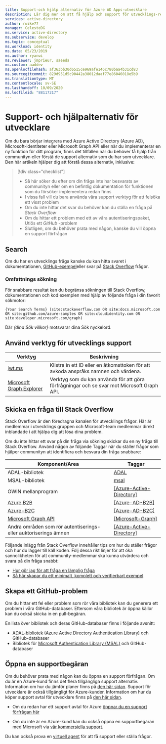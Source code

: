 ```yaml
---
title: Support-och hjälp alternativ för Azure AD Apps-utvecklare
description: Lär dig mer om att få hjälp och support för utvecklings-relaterade frågor och problem när du skapar program som integreras med Microsoft-identiteter (Azure Active Directory och Microsoft-konto)
services: active-directory
author: rwike77
manager: CelesteDG
ms.service: active-directory
ms.subservice: develop
ms.topic: conceptual
ms.workload: identity
ms.date: 05/23/2019
ms.author: ryanwi
ms.reviewer: jmprieur, saeeda
ms.custom: aaddev
ms.openlocfilehash: af363bb30d6515ce969afe146c780baa4b31cd83
ms.sourcegitcommit: 829d951d5c90442a38012daaf77e86046018e5b9
ms.translationtype: MT
ms.contentlocale: sv-SE
ms.lasthandoff: 10/09/2020
ms.locfileid: "88117217"
---
```

# <a name="support-and-help-options-for-developers"></a>Support- och hjälpalternativ för utvecklare

Om du bara börjar integrera med Azure Active Directory (Azure AD), Microsoft-identiteter eller Microsoft Graph API eller när du implementerar en ny funktion för ditt program, finns det tillfällen när du behöver få hjälp från communityn eller förstå de support alternativ som du har som utvecklare. Den här artikeln hjälper dig att förstå dessa alternativ, inklusive:

> [!div class="checklist"]
> * Så här söker du efter om din fråga inte har besvarats av communityn eller om en befintlig dokumentation för funktionen som du försöker implementera redan finns
> * I vissa fall vill du bara använda våra support verktyg för att felsöka ett visst problem
> * Om du inte hittar det svar du behöver kan du ställa en fråga på *Stack Overflow*
> * Om du hittar ett problem med ett av våra autentiseringspaket, Utlös ett *GitHub* -problem
> * Slutligen, om du behöver prata med någon, kanske du vill öppna en support förfrågan

## <a name="search"></a>Search

Om du har en utvecklings fråga kanske du kan hitta svaret i dokumentationen, [GitHub-exempel](https://github.com/azure-samples)eller svar på [Stack Overflow](https://www.stackoverflow.com) frågor.

### <a name="scoped-search"></a>Omfattnings sökning

För snabbare resultat kan du begränsa sökningen till Stack Overflow, dokumentationen och kod exemplen med hjälp av följande fråga i din favorit sökmotor:

```
{Your Search Terms} (site:stackoverflow.com OR site:docs.microsoft.com OR site:github.com/azure-samples OR site:cloudidentity.com OR site:developer.microsoft.com/graph)
```

Där *{dina Sök villkor}* motsvarar dina Sök nyckelord.

## <a name="use-the-development-support-tools"></a>Använd verktyg för utvecklings support

| Verktyg  | Beskrivning  |
|---------|---------|
| [jwt.ms](https://jwt.ms) | Klistra in ett ID eller en åtkomsttoken för att avkoda anspråks namnen och värdena. |
| [Microsoft Graph Explorer](https://developer.microsoft.com/graph/graph-explorer)| Verktyg som du kan använda för att göra förfrågningar och se svar mot Microsoft Graph API. |

## <a name="post-a-question-to-stack-overflow"></a>Skicka en fråga till Stack Overflow

Stack Overflow är den föredragna kanalen för utvecklings frågor. Här är medlemmar i utvecklings gruppen och Microsoft-team medlemmar direkt inblandade i att hjälpa dig att lösa dina problem.

Om du inte hittar ett svar på din fråga via sökning skickar du en ny fråga till Stack Overflow. Använd någon av följande Taggar när du ställer frågor som hjälper communityn att identifiera och besvara din fråga snabbare:

|Komponent/Area  | Taggar |
|---------|---------|
| ADAL-bibliotek | [ADAL](https://stackoverflow.com/questions/tagged/adal) |
| MSAL-bibliotek     | [msal](https://stackoverflow.com/questions/tagged/msal) |
| OWIN mellanprogram  | [[Azure-Active-Directory]](https://stackoverflow.com/questions/tagged/azure-active-directory) |
| [Azure B2B](../external-identities/what-is-b2b.md)  | [[Azure-AD-B2B]](https://stackoverflow.com/questions/tagged/azure-ad-b2b) |
| [Azure-B2C](https://azure.microsoft.com/services/active-directory-b2c/)  | [[Azure-AD-B2C]](https://stackoverflow.com/questions/tagged/azure-ad-b2c) |
| [Microsoft Graph API](https://developer.microsoft.com/graph/) | [[Microsoft-Graph]](https://stackoverflow.com/questions/tagged/microsoft-graph) |
| Andra områden som rör autentiserings-eller auktoriserings ämnen | [[Azure-Active-Directory]](https://stackoverflow.com/questions/tagged/azure-active-directory) |

Följande inlägg från Stack Overflow innehåller tips om hur du ställer frågor och hur du lägger till käll koden. Följ dessa rikt linjer för att öka sannolikheten för att community-medlemmar ska kunna utvärdera och svara på din fråga snabbt:

* [Hur gör jag för att fråga en lämplig fråga](https://stackoverflow.com/help/how-to-ask)
* [Så här skapar du ett minimalt, komplett och verifierbart exempel](https://stackoverflow.com/help/mcve)

## <a name="create-a-github-issue"></a>Skapa ett GitHub-problem

Om du hittar ett fel eller problem som rör våra bibliotek kan du generera ett problem i våra GitHub-databaser. Eftersom våra bibliotek är öppna källor kan du också skicka in en pull-begäran.

En lista över bibliotek och deras GitHub-databaser finns i följande avsnitt:

* [ADAL-bibliotek (Azure Active Directory Authentication Library)](../azuread-dev/active-directory-authentication-libraries.md) och GitHub-databaser
* Bibliotek för [Microsoft Authentication Library (MSAL)](reference-v2-libraries.md) och GitHub-databaser

## <a name="open-a-support-request"></a>Öppna en supportbegäran

Om du behöver prata med någon kan du öppna en support förfrågan. Om du är en Azure-kund finns det flera tillgängliga support alternativ. Information om hur du jämför planer finns på [den här sidan](https://azure.microsoft.com/support/plans/). Support för utvecklare är också tillgängligt för Azure-kunder. Information om hur du köper support avtal för utvecklare finns på [den här sidan](https://azure.microsoft.com/support/plans/developer/).

* Om du redan har ett support avtal för Azure [öppnar du en support förfrågan här](https://portal.azure.com/#blade/Microsoft_Azure_Support/HelpAndSupportBlade/newsupportrequest)

* Om du inte är en Azure-kund kan du också öppna en supportbegäran med Microsoft via [vår kommersiella support](https://support.microsoft.com/en-us/gp/contactus81?Audience=Commercial).

Du kan också prova en [virtuell agent](https://support.microsoft.com/contactus/?ws=support) för att få support eller ställa frågor.